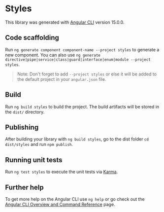 # Styles

This library was generated with [Angular CLI](https://github.com/angular/angular-cli) version 15.0.0.

## Code scaffolding

Run `ng generate component component-name --project styles` to generate a new component. You can also use `ng generate directive|pipe|service|class|guard|interface|enum|module --project styles`.
> Note: Don't forget to add `--project styles` or else it will be added to the default project in your `angular.json` file. 

## Build

Run `ng build styles` to build the project. The build artifacts will be stored in the `dist/` directory.

## Publishing

After building your library with `ng build styles`, go to the dist folder `cd dist/styles` and run `npm publish`.

## Running unit tests

Run `ng test styles` to execute the unit tests via [Karma](https://karma-runner.github.io).

## Further help

To get more help on the Angular CLI use `ng help` or go check out the [Angular CLI Overview and Command Reference](https://angular.io/cli) page.
